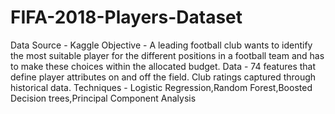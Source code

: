 # FIFA-2018-Players-Dataset
Data Source - Kaggle
Objective - A leading football club wants to identify the most suitable player for the different positions in a football team and has to make these choices within the allocated budget.
Data - 74 features that define player attributes on and off the field. Club ratings captured through historical data.
Techniques - Logistic Regression,Random Forest,Boosted Decision trees,Principal Component Analysis

